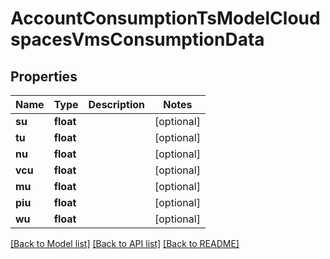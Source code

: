 # AccountConsumptionTsModelCloudspacesVmsConsumptionData

## Properties
Name | Type | Description | Notes
------------ | ------------- | ------------- | -------------
**su** | **float** |  | [optional] 
**tu** | **float** |  | [optional] 
**nu** | **float** |  | [optional] 
**vcu** | **float** |  | [optional] 
**mu** | **float** |  | [optional] 
**piu** | **float** |  | [optional] 
**wu** | **float** |  | [optional] 

[[Back to Model list]](../README.md#documentation-for-models) [[Back to API list]](../README.md#documentation-for-api-endpoints) [[Back to README]](../README.md)


